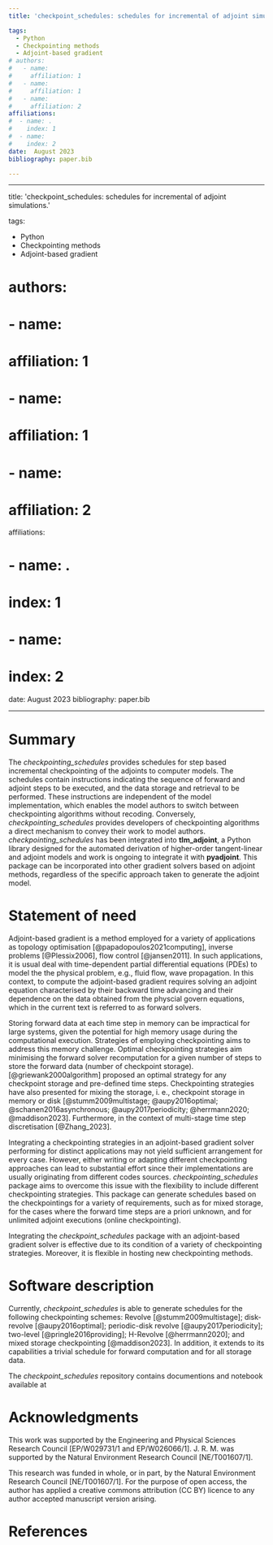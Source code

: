 ```yaml
---
title: 'checkpoint_schedules: schedules for incremental of adjoint simulations.'

tags:
  - Python
  - Checkpointing methods
  - Adjoint-based gradient
# authors:
#   - name: 
#     affiliation: 1
#   - name: 
#     affiliation: 1
#   - name: 
#     affiliation: 2
affiliations:
#  - name: .
#    index: 1
#  - name:  
#    index: 2
date:  August 2023
bibliography: paper.bib

---
```

---
title: 'checkpoint_schedules: schedules for incremental of adjoint simulations.'

tags:
  - Python
  - Checkpointing methods
  - Adjoint-based gradient
# authors:
#   - name: 
#     affiliation: 1
#   - name: 
#     affiliation: 1
#   - name: 
#     affiliation: 2
affiliations:
#  - name: .
#    index: 1
#  - name:  
#    index: 2
date:  August 2023
bibliography: paper.bib

---
# Summary
The *checkpointing_schedules* provides schedules for step based incremental checkpointing of the adjoints to computer models. The schedules contain instructions indicating the sequence of forward and adjoint steps to be executed, and the data storage and retrieval to be performed. These instructions are independent of the model implementation, which enables the model authors to switch between checkpointing algorithms without recoding. Conversely, *checkpointing_schedules* provides developers of checkpointing algorithms a direct mechanism to convey their work to model authors. *checkpointing_schedules* has been integrated into **tlm_adjoint**, a Python library designed for the automated derivation of higher-order tangent-linear and adjoint models and work is ongoing to integrate it with **pyadjoint**. This package can be incorporated into other gradient solvers based on adjoint methods, regardless of the specific approach taken to generate the adjoint model.


# Statement of need
Adjoint-based gradient is a method employed for a variety of applications as topology optimisation [@papadopoulos2021computing], inverse problems [@Plessix2006], flow control [@jansen2011]. In such applications, it is usual deal with time-dependent partial differential equations (PDEs) to model the the physical problem, e.g., fluid flow, wave propagation. In this context, to compute the adjoint-based gradient requires solving an adjoint equation characterised by their backward time advancing and their dependence on the data obtained from the physcial govern equations, which in the current text is referred to as forward solvers.

Storing forward data at each time step in memory can be impractical for large systems, given the potential for high memory usage during the computational execution. Strategies of employing checkpointing aims to address this memory challenge. Optimal checkpointing strategies aim minimising the forward solver recomputation for a given number of steps to store the forward data (number of checkpoint storage). [@griewank2000algorithm] proposed an optimal strategy for any checkpoint storage and pre-defined time steps. Checkpointing strategies have also presented for mixing the storage, i. e., checkpoint storage in memory or disk [@stumm2009multistage; @aupy2016optimal; @schanen2016asynchronous; @aupy2017periodicity; @herrmann2020; @maddison2023]. Furthermore, in the context of multi-stage time step discretisation [@Zhang_2023].


Integrating a checkpointing strategies in an adjoint-based gradient solver performing for distinct applications may not yield sufficient arrangement for every case. However, either writing or adapting different checkpointing approaches can lead to substantial effort since their implementations are usually originating from different codes sources. *checkpointing_schedules* package aims to overcome this issue with the flexibility to include different checkpointing strategies. This package can generate schedules based on the checkpointings for a variety of requirements, such as for mixed storage, for the cases where the forward time steps are a priori unknown, and for unlimited adjoint executions (online checkpointing). 

Integrating the *checkpoint_schedules* package with an adjoint-based gradient solver is effective due to its condition of a variety of checkpointing strategies. Moreover, it is flexible in hosting new checkpointing methods.

# Software description
Currently, *checkpoint_schedules* is able to generate schedules for the following checkpointing schemes: Revolve [@stumm2009multistage]; disk-revolve [@aupy2016optimal]; periodic-disk revolve [@aupy2017periodicity];  two-level [@pringle2016providing]; H-Revolve [@herrmann2020]; and mixed storage checkpointing [@maddison2023]. In addition, it extends to its capabilities a trivial schedule for forward computation and for all storage data. 

The *checkpoint_schedules* repository contains documentions and notebook available at



# Acknowledgments
This work was supported by the Engineering and Physical Sciences Research Council [EP/W029731/1 and EP/W026066/1]. J. R. M. was supported by the Natural Environment Research Council
[NE/T001607/1].

This research was funded in whole, or in part, by the Natural Environment
Research Council [NE/T001607/1]. For the purpose of open access, the author has
applied a creative commons attribution (CC BY) licence to any author accepted
manuscript version arising.

# References
